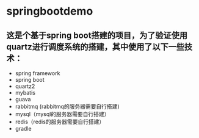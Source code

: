 # springbootdemo

## 这是个基于spring boot搭建的项目，为了验证使用quartz进行调度系统的搭建，其中使用了以下一些技术：
- spring framework
- spring boot
- quartz2
- mybatis
- guava
- rabbitmq (rabbitmq的服务器需要自行搭建)
- mysql（mysql的服务器需要自行搭建）
- redis（redis的服务器需要自行搭建）
- gradle
